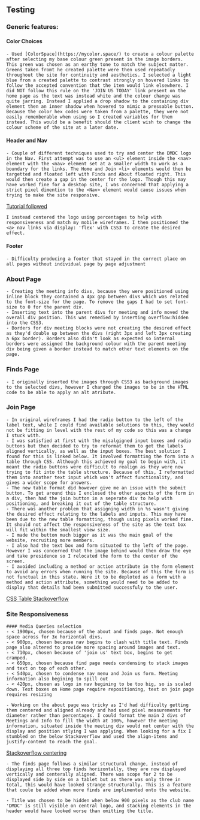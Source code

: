 ## Testing

### Generic features:

#### Color Choices

    - Used [ColorSpace](https://mycolor.space/) to create a colour palette after selecting my base colour green present in the image borders. This green was chosen as an earthy tone to match the subject matter. Greens taken fromt he created palette were then used repeatadly throughout the site for continuity and aesthetics. I selected a light blue from a created palette to contrast strongly on hovered links to follow the accepted convention that the item would link elsewhere. I did NOT follow this rule on the 'JOIN US TODAY' link present on the home page as the text was instead white and the colour change was quite jarring. Instead I applied a drop shadow to the containing div element then an inner shadow when hovered to mimic a pressable button. Because the color hex codes were taken from a palette, they were not easily rememberable when using so I created variables for them instead. This would be a benefit should the client wish to change the colour scheme of the site at a later date.

#### Header and Nav
    - Couple of different techniques used to try and center the DMDC logo in the Nav. First attempt was to use an <ul> element inside the <nav> element with the <nav> element set at a smaller width to work as a boundary for the links. The Home and Join <li> elements would then be targetted and floated left with Finds and About floated right. This would then create a gap in the center for the logo. Though this may have worked fine for a desktop site, I was concerned that applying a strict pixel dimention to the <Nav> element would cause issues when trying to make the site responsive.
[Tutorial followed](https://youtu.be/hp-LP8Nv18s) 

    I instead centered the logo using percentages to help with responsiveness and match my mobile wireframes. I then positioned the <a> nav links via display: 'flex' with CSS3 to create the desired effect.

#### Footer
    - Difficulty producing a footer that stayed in the correct place on all pages without individual page by page adjustment

### About Page
    - Creating the meeting info divs, because they were positioned using inline block they contained a 4px gap between divs which was related to the font-size for the page. To remove the gaps I had to set font-size to 0 for the parent div.
    - Inserting text into the parent divs for meeting and info moved the overall div position. This was remedied by inserting overflow:hidden into the CSS3.
    - Borders for div meeting blocks were not creating the desired effect as they'd double up between the divs (right 3px and left 3px creating a 6px border). Borders also didn't look as expected so internal borders were assigned the background colour with the parent meeting div being given a border instead to match other text elements on the page.

### Finds Page
    - I originally inserted the images through CSS3 as background images to the selected divs, however I changed the images to be in the HTML code to be able to apply an alt atribute.

### Join Page
    - In original wireframes I had the radio button to the left of the label text, while I could find available solutions to this, they would not be fitting in level with the rest of my code so this was a change I stuck with.
    - I was satisfied at first with the misalgigned input boxes and radio buttons but then decided to try to reformat them to get the labels aligned vertically, as well as the input boxes. The best solution I found for this is linked below. It involved formatting the form into a table through CSS. Although this achieved my goal to begin with, it meant the radio buttons were difficult to realign as they were now trying to fit into the table structure. Because of this, I reformatted them into another text input which won't affect functionality, and gives a wider scope for answers.
    - The new table format did however give me an issue with the submit button. To get around this I enclosed the other aspects of the form in a div, then had the join button in a seperate div to help with positioning, and breaking it out of the table structure.
    - There was another problem that assigning width in %s wasn't giving the desired effect relating to the labels and inputs. This may have been due to the new table formatting, though using pixels worked fine. It should not affect the responsiveness of the site as the text box will fit within the smallest view size.
    - I made the button much bigger as it was the main goal of the website, recruiting more members.
    - I also had the text box and form situated to the left of the page. However I was concerned that the image behind would then draw the eye and take presidence so I relocated the form to the center of the screen.
    - I avoided including a method or action attribute in the form element to avoid any errors when running the site. Because of this the form is not functual in this state. Were it to be deploted as a form with a method and action attribute, something would need to be added to display that details had been submitted successfuly to the user.
[CSS Table Stackoverflow](https://stackoverflow.com/questions/4309950/how-to-align-input-forms-in-html)

### Site Responsiveness

    #### Media Queries selection
    - < 1900px, chosen because of the about and finds page. Not enough space across for 3x horizontal divs. 
    - < 900px, chosen because nav begins to clash with title text. Finds page also altered to provide more spacing around images and text.
    - < 710px, chosen because of 'join us' text box, begins to get cramped.
    - < 650px, chosen because find page needs condensing to stack images and text on top of each other.
    - < 540px, chosen to condense nav menu and Join us form. Meeting information also begining to spill out
    - < 420px, chsoen as logo in nav begining to be too big, so is scaled down. Text boxes on Home page require repositioning, text on join page requires resizing

    - Working on the about page was tricky as I'd had difficulty getting them centered and aligned already and had used pixel measurements for diameter rather than percentages. I could format the main 2 divs of Meetings and Info to fill the width at 100%, however the meeting information, situated inside the meeting div would not center with the display and position stlying I was applying. When looking for a fix I stumbled on the below Stackoverflow and used the align-items and justify-content to reach the goal.
[Stackoverflow centering](https://stackoverflow.com/questions/4980525/css-center-display-inline-block)

    - The finds page follows a similar structural change, instead of displaying all three top finds horizontally, they are now displayed vertically and centerally aligned. There was scope for 2 to be displayed side by side on a tablet but as there was only three in total, this would have looked strange structurally. This is a feature that coule be added when more finds are implimented onto the website.

    - Title was chosen to be hidden when below 900 pixels as the club name 'DMDC' is still visible on central logo, and stacking elements in the header would have looked worse than omitting the title.